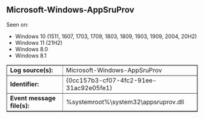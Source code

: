 ## Microsoft-Windows-AppSruProv

Seen on:
* Windows 10 (1511, 1607, 1703, 1709, 1803, 1809, 1903, 1909, 2004, 20H2)
* Windows 11 (21H2)
* Windows 8.0
* Windows 8.1

<table border="1" class="docutils">
  <tbody>
    <tr>
      <td><b>Log source(s):</b></td>
      <td>Microsoft-Windows-AppSruProv</td>
    </tr>
    <tr>
      <td><b>Identifier:</b></td>
      <td>{0cc157b3-cf07-4fc2-91ee-31ac92e05fe1}</td>
    </tr>
    <tr>
      <td><b>Event message file(s):</b></td>
      <td>%systemroot%\system32\appsruprov.dll</td>
    </tr>
  </tbody>
</table>

&nbsp;

